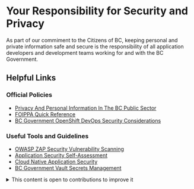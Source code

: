 # Your Responsibility for Security and Privacy

As part of our commiment to the Citizens of BC, keeping personal and private information safe and secure is the responsibility of all application developers and development teams working for and with the BC Government. 

## Helpful Links

### Official Policies

* [Privacy And Personal Information In The BC Public Sector](https://www2.gov.bc.ca/gov/content/governments/services-for-government/information-management-technology/privacy)
* [FOIPPA Quick Reference](https://raw.githubusercontent.com/bcgov/devhub-resources/master/resources/privacy/foippa_quick_reference.pdf)
* [BC Government OpenShift DevOps Security Considerations](https://docs.developer.gov.bc.ca/devops-security-considerations/)

### Useful Tools and Guidelines

* [OWASP ZAP Security Vulnerability Scanning](https://developer.gov.bc.ca/Developer-Toy-Box/OWASP-ZAP-Security-Vulnerability-Scanning)
* [Application Security Self-Assessment](https://docs.developer.gov.bc.ca/security-best-practices-for-apps/#application-security-self-assessment)
* [Cloud Native Application Security](https://raw.githubusercontent.com/bcgov/devhub-resources/master/resources/security/BCGov-DevSecOps-Project.pdf)
* [BC Government Vault Secrets Management](https://docs.developer.gov.bc.ca/vault-secrets-management-service/)


<details>
<summary>This content is open to contributions to improve it</summary>

As the Developer Experience Team, we know that our community knows of way more resources on this topic than we do!
If you know of another internal BC Government resource on this topic, please make a pull request to add it to the list and share with everyone.

</details>
